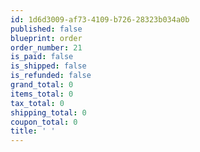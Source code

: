 ```yaml
---
id: 1d6d3009-af73-4109-b726-28323b034a0b
published: false
blueprint: order
order_number: 21
is_paid: false
is_shipped: false
is_refunded: false
grand_total: 0
items_total: 0
tax_total: 0
shipping_total: 0
coupon_total: 0
title: ' '
---
```

